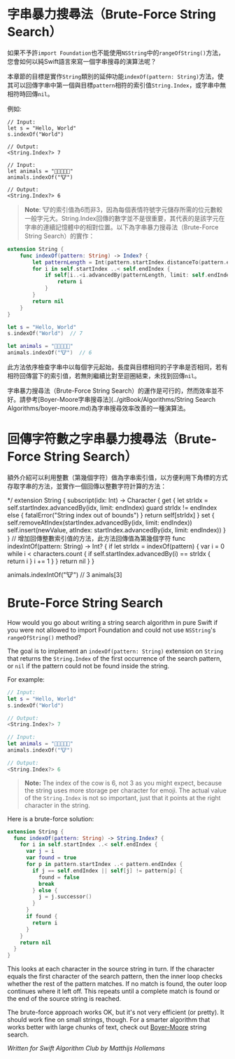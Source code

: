 # 字串暴力搜尋法（Brute-Force String Search）

如果不予許`import Foundation`也不能使用`NSString`中的`rangeOfString()`方法，您會如何以純Swift語言來寫一個字串搜尋的演算法呢？

本章節的目標是實作`String`類別的延伸功能`indexOf(pattern: String)`方法，使其可以回傳字串中第一個與目標`pattern`相符的索引值`String.Index`，或字串中無相符時回傳`nil`。

例如:

	// Input:
	let s = "Hello, World"
	s.indexOf("World")

	// Output:
	<String.Index?> 7

	// Input:
	let animals = "🐶🐔🐷🐮🐱"
	animals.indexOf("🐮")

	// Output:
	<String.Index?> 6

> **Note**: 🐮的索引值為6而非3，因為每個表情符號字元儲存所需的位元數較一般字元大。String.Index回傳的數字並不是很重要，其代表的是該字元在字串的連續記憶體中的相對位置。以下為字串暴力搜尋法（Brute-Force String Search）的實作：

```swift
extension String {
	func indexOf(pattern: String) -> Index? {
		let patternLength = Int(pattern.startIndex.distanceTo(pattern.endIndex))
		for i in self.startIndex ..< self.endIndex {
			if self[i..<i.advancedBy(patternLength, limit: self.endIndex)] == pattern {
				return i
			}
		}
		return nil
	}
}

let s = "Hello, World"
s.indexOf("World")	// 7

let animals = "🐶🐔🐷🐮🐱"
animals.indexOf("🐮")  // 6
```
此方法依序檢查字串中以每個字元起始，長度與目標相同的子字串是否相同，若有相符回傳當下的索引值，若無則繼續比對至迴圈結束，未找到回傳`nil`。

字串暴力搜尋法（Brute-Force String Search）的運作是可行的，然而效率並不好。請參考[Boyer-Moore字串搜尋法](../gitBook/Algorithms/String Search Algorithms/boyer-moore.md)為字串搜尋效率改善的一種演算法。

# 回傳字符數之字串暴力搜尋法（Brute-Force String Search）

額外介紹可以利用整數（第幾個字符）做為字串索引值，以方便利用下角標的方式存取字串的方法，並實作一個回傳以整數字符計算的方法：

*/
extension String {
	subscript(idx: Int) -> Character {
		get {
			let strIdx = self.startIndex.advancedBy(idx, limit: endIndex)
			guard strIdx != endIndex else { fatalError("String index out of bounds") }
			return self[strIdx]
		}
		set {
			self.removeAtIndex(startIndex.advancedBy(idx, limit: endIndex))
			self.insert(newValue, atIndex: startIndex.advancedBy(idx, limit: endIndex))
		}
	}
	// 增加回傳整數索引值的方法，此方法回傳值為第幾個字符
	func indexIntOf(pattern: String) -> Int? {
		if let strIdx = indexOf(pattern) {
			var i = 0
			while i < characters.count {
				if self.startIndex.advancedBy(i) == strIdx {
					return i
				}
				i += 1
			}
		}
		return nil
	}
}

animals.indexIntOf("🐮")  // 3
animals[3]



# Brute-Force String Search

How would you go about writing a string search algorithm in pure Swift if you were not allowed to import Foundation and could not use `NSString`'s `rangeOfString()` method?

The goal is to implement an `indexOf(pattern: String)` extension on `String` that returns the `String.Index` of the first occurrence of the search pattern, or `nil` if the pattern could not be found inside the string.
 
For example:

```swift
// Input: 
let s = "Hello, World"
s.indexOf("World")

// Output:
<String.Index?> 7

// Input:
let animals = "🐶🐔🐷🐮🐱"
animals.indexOf("🐮")

// Output:
<String.Index?> 6
```

> **Note:** The index of the cow is 6, not 3 as you might expect, because the string uses more storage per character for emoji. The actual value of the `String.Index` is not so important, just that it points at the right character in the string.

Here is a brute-force solution:

```swift
extension String {
  func indexOf(pattern: String) -> String.Index? {
    for i in self.startIndex ..< self.endIndex {
      var j = i
      var found = true
      for p in pattern.startIndex ..< pattern.endIndex {
        if j == self.endIndex || self[j] != pattern[p] {
          found = false
          break
        } else {
          j = j.successor()
        }
      }
      if found {
        return i
      }
    }
    return nil
  }
}
```

This looks at each character in the source string in turn. If the character equals the first character of the search pattern, then the inner loop checks whether the rest of the pattern matches. If no match is found, the outer loop continues where it left off. This repeats until a complete match is found or the end of the source string is reached.

The brute-force approach works OK, but it's not very efficient (or pretty). It should work fine on small strings, though. For a smarter algorithm that works better with large chunks of text, check out [Boyer-Moore](../Boyer-Moore/) string search.

*Written for Swift Algorithm Club by Matthijs Hollemans*
